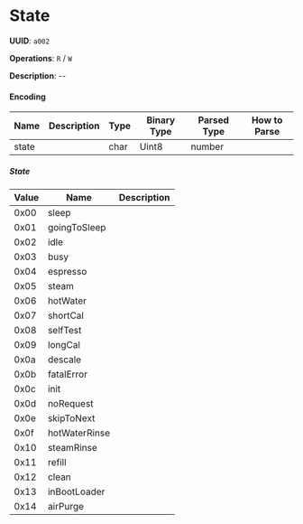 # State

**UUID**: `a002`

**Operations**: `R` / `W`

**Description**: --

#### Encoding

| Name  | Description | Type | Binary Type | Parsed Type | How to Parse |
| ----- | ----------- | ---- | ----------- | ----------- | ------------ |
| state |             | char | Uint8       | number      |              |

##### State

| Value | Name          | Description |
| ----- | ------------- | ----------- |
| 0x00  | sleep         |             |
| 0x01  | goingToSleep  |             |
| 0x02  | idle          |             |
| 0x03  | busy          |             |
| 0x04  | espresso      |             |
| 0x05  | steam         |             |
| 0x06  | hotWater      |             |
| 0x07  | shortCal      |             |
| 0x08  | selfTest      |             |
| 0x09  | longCal       |             |
| 0x0a  | descale       |             |
| 0x0b  | fatalError    |             |
| 0x0c  | init          |             |
| 0x0d  | noRequest     |             |
| 0x0e  | skipToNext    |             |
| 0x0f  | hotWaterRinse |             |
| 0x10  | steamRinse    |             |
| 0x11  | refill        |             |
| 0x12  | clean         |             |
| 0x13  | inBootLoader  |             |
| 0x14  | airPurge      |             |

